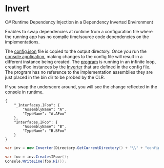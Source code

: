 # Invert
C# Runtime Dependency Injection in a Dependency Inverted Environment

Enables to swap dependencies at runtime from a configuration file where the running app has no compile time/source code dependencies on the implementations.

The [config.json](https://github.com/noamtcohen/Invert/blob/master/InvertClient/config.json) file is copied to the output directory.
Once you run the [console application](https://github.com/noamtcohen/Invert/tree/master/InvertClient), making changes to the config file will result in a different instance being created. The [program](https://github.com/noamtcohen/Invert/blob/master/InvertClient/Program.cs) is running in an infinite loop, creating IFoo instances by the [Inverter](https://github.com/noamtcohen/Invert/blob/master/Invert/Inverter.cs) that are defined in the config file. The program has no reference to the implementation assemblies they are just placed in the bin dir to be probed by the CLR.

If you swap the underscore around, you will see the change reflected in the console in runtime.
```
{
    "_Interfaces.IFoo": {
        "AssemblyName": "A",
        "TypeName": "A.AFoo"
    },
    "Interfaces.IFoo": {
        "AssemblyName": "B",
        "TypeName": "B.BFoo"
    }
}
```
```csharp
var inv = new Inverter(Directory.GetCurrentDirectory() + "\\" + "config.json");

var foo = inv.Create<IFoo>();
Console.WriteLine(foo.Hi());
```


